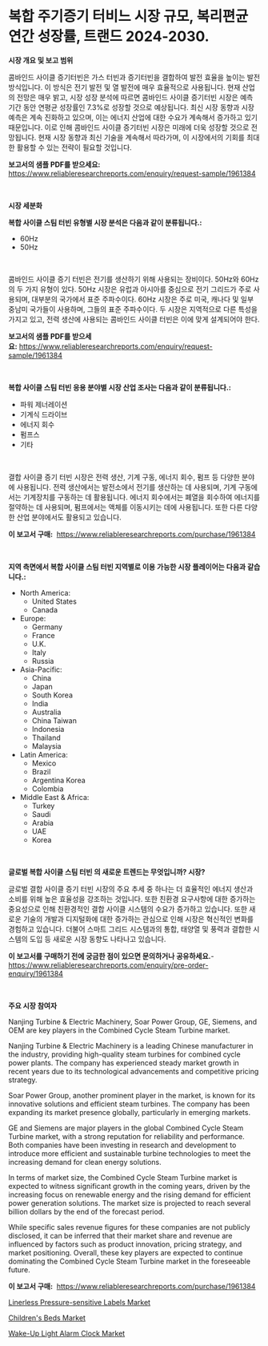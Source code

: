 <p><h1>복합 주기증기 터비느 시장 규모, 복리편균 연간 성장률, 트랜드 2024-2030.</h1></p><p><strong>시장 개요 및 보고 범위</strong></p>
<p><p>콤바인드 사이클 증기터빈은 가스 터빈과 증기터빈을 결합하여 발전 효율을 높이는 발전 방식입니다. 이 방식은 전기 발전 및 열 발전에 매우 효율적으로 사용됩니다. 현재 산업의 전망은 매우 밝고, 시장 성장 분석에 따르면 콤바인드 사이클 증기터빈 시장은 예측 기간 동안 연평균 성장률인 7.3%로 성장할 것으로 예상됩니다. 최신 시장 동향과 시장 예측은 계속 진화하고 있으며, 이는 에너지 산업에 대한 수요가 계속해서 증가하고 있기 때문입니다. 이로 인해 콤바인드 사이클 증기터빈 시장은 미래에 더욱 성장할 것으로 전망됩니다. 현재 시장 동향과 최신 기술을 계속해서 따라가며, 이 시장에서의 기회를 최대한 활용할 수 있는 전략이 필요할 것입니다.</p></p>
<p><strong>보고서의 샘플 PDF를 받으세요:</strong> <a href="https://www.reliableresearchreports.com/enquiry/request-sample/1961384">https://www.reliableresearchreports.com/enquiry/request-sample/1961384</a></p>
<p>&nbsp;</p>
<p><strong>시장 세분화</strong></p>
<p><strong>복합 사이클 스팀 터빈 유형별 시장 분석은 다음과 같이 분류됩니다.:</strong></p>
<p><ul><li>60Hz</li><li>50Hz</li></ul></p>
<p>&nbsp;</p>
<p><p>콤바인드 사이클 증기 터빈은 전기를 생산하기 위해 사용되는 장비이다. 50Hz와 60Hz의 두 가지 유형이 있다. 50Hz 시장은 유럽과 아시아를 중심으로 전기 그리드가 주로 사용되며, 대부분의 국가에서 표준 주파수이다. 60Hz 시장은 주로 미국, 캐나다 및 일부 중남미 국가들이 사용하며, 그들의 표준 주파수이다. 두 시장은 지역적으로 다른 특성을 가지고 있고, 전력 생산에 사용되는 콤바인드 사이클 터빈은 이에 맞게 설계되어야 한다.</p></p>
<p><strong>보고서의 샘플 PDF를 받으세요:</strong>&nbsp;<a href="https://www.reliableresearchreports.com/enquiry/request-sample/1961384">https://www.reliableresearchreports.com/enquiry/request-sample/1961384</a></p>
<p>&nbsp;</p>
<p><strong> 복합 사이클 스팀 터빈 응용 분야별 시장 산업 조사는 다음과 같이 분류됩니다.:</strong></p>
<p><ul><li>파워 제너레이션</li><li>기계식 드라이브</li><li>에너지 회수</li><li>펌프스</li><li>기타</li></ul></p>
<p>&nbsp;</p>
<p><p>결합 사이클 증기 터빈 시장은 전력 생산, 기계 구동, 에너지 회수, 펌프 등 다양한 분야에 사용됩니다. 전력 생산에서는 발전소에서 전기를 생산하는 데 사용되며, 기계 구동에서는 기계장치를 구동하는 데 활용됩니다. 에너지 회수에서는 폐열을 회수하여 에너지를 절약하는 데 사용되며, 펌프에서는 액체를 이동시키는 데에 사용됩니다. 또한 다른 다양한 산업 분야에서도 활용되고 있습니다.</p></p>
<p><strong>이 보고서 구매:</strong>&nbsp; <a href="https://www.reliableresearchreports.com/purchase/1961384">https://www.reliableresearchreports.com/purchase/1961384</a></p>
<p>&nbsp;</p>
<p><strong>지역 측면에서 복합 사이클 스팀 터빈 지역별로 이용 가능한 시장 플레이어는 다음과 같습니다.:</strong></p>
<p><ul>
    <li>
        North America:
        <ul>
            <li>United States</li>
            <li>Canada</li>
        </ul>
    </li>
    <li>
        Europe:
        <ul>
            <li>Germany</li>
            <li>France</li>
            <li>U.K.</li>
            <li>Italy</li>
            <li>Russia</li>
        </ul>
    </li>
    <li>
        Asia-Pacific:
        <ul>
            <li>China</li>
            <li>Japan</li>
            <li>South Korea</li>
            <li>India</li>
            <li>Australia</li>
            <li>China Taiwan</li>
            <li>Indonesia</li>
            <li>Thailand</li>
            <li>Malaysia</li>
        </ul>
    </li>
    <li>
        Latin America:
        <ul>
            <li>Mexico</li>
            <li>Brazil</li>
            <li>Argentina Korea</li>
            <li>Colombia</li>
        </ul>
    </li>
    <li>
        Middle East & Africa:
        <ul>
            <li>Turkey</li>
            <li>Saudi</li>
            <li>Arabia</li>
            <li>UAE</li>
            <li>Korea</li>
        </ul>
    </li>
    </ul></p>
<p>&nbsp;</p>
<p><strong>글로벌 복합 사이클 스팀 터빈 의 새로운 트렌드는 무엇입니까? 시장?</strong></p>
<p><p>글로벌 결합 사이클 증기 터빈 시장의 주요 추세 중 하나는 더 효율적인 에너지 생산과 소비를 위해 높은 효율성을 강조하는 것입니다. 또한 친환경 요구사항에 대한 증가하는 중요성으로 인해 친환경적인 결합 사이클 시스템의 수요가 증가하고 있습니다. 또한 새로운 기술의 개발과 디지털화에 대한 증가하는 관심으로 인해 시장은 혁신적인 변화를 경험하고 있습니다. 더불어 스마트 그리드 시스템과의 통합, 태양열 및 풍력과 결합한 시스템의 도입 등 새로운 시장 동향도 나타나고 있습니다.</p></p>
<p><strong>이 보고서를 구매하기 전에 궁금한 점이 있으면 문의하거나 공유하세요.</strong>- <a href="https://www.reliableresearchreports.com/enquiry/pre-order-enquiry/1961384">https://www.reliableresearchreports.com/enquiry/pre-order-enquiry/1961384</a></p>
<p>&nbsp;</p>
<p><strong>주요 시장 참여자</strong></p>
<p><p>Nanjing Turbine & Electric Machinery, Soar Power Group, GE, Siemens, and OEM are key players in the Combined Cycle Steam Turbine market.</p><p>Nanjing Turbine & Electric Machinery is a leading Chinese manufacturer in the industry, providing high-quality steam turbines for combined cycle power plants. The company has experienced steady market growth in recent years due to its technological advancements and competitive pricing strategy.</p><p>Soar Power Group, another prominent player in the market, is known for its innovative solutions and efficient steam turbines. The company has been expanding its market presence globally, particularly in emerging markets.</p><p>GE and Siemens are major players in the global Combined Cycle Steam Turbine market, with a strong reputation for reliability and performance. Both companies have been investing in research and development to introduce more efficient and sustainable turbine technologies to meet the increasing demand for clean energy solutions.</p><p>In terms of market size, the Combined Cycle Steam Turbine market is expected to witness significant growth in the coming years, driven by the increasing focus on renewable energy and the rising demand for efficient power generation solutions. The market size is projected to reach several billion dollars by the end of the forecast period.</p><p>While specific sales revenue figures for these companies are not publicly disclosed, it can be inferred that their market share and revenue are influenced by factors such as product innovation, pricing strategy, and market positioning. Overall, these key players are expected to continue dominating the Combined Cycle Steam Turbine market in the foreseeable future.</p></p>
<p><strong>이 보고서 구매:</strong>&nbsp;&nbsp;<a href="https://www.reliableresearchreports.com/purchase/1961384">https://www.reliableresearchreports.com/purchase/1961384</a></p>
<p><p><a href="https://github.com/dringals/Market-Research-Report-List-3/blob/main/linerless-pressure-sensitive-labels-market.md">Linerless Pressure-sensitive Labels Market</a></p><p><a href="https://github.com/suaretopek9/Market-Research-Report-List-2/blob/main/childrens-beds-market.md">Children's Beds Market</a></p><p><a href="https://github.com/mharielmesa/Market-Research-Report-List-2/blob/main/wake-up-light-alarm-clock-market.md">Wake-Up Light Alarm Clock Market</a></p></p>
